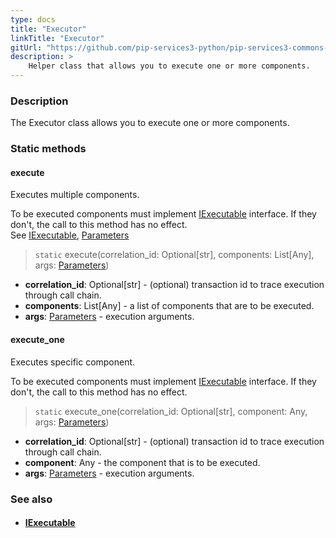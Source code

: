 ```yaml
---
type: docs
title: "Executor"
linkTitle: "Executor"
gitUrl: "https://github.com/pip-services3-python/pip-services3-commons-python"
description: >
    Helper class that allows you to execute one or more components.
---
```


### Description

The Executor class allows you to execute one or more components.


### Static methods

#### execute
Executes multiple components.

To be executed components must implement [IExecutable](../iexecutable) interface.
If they don't, the call to this method has no effect.  
See [IExecutable](../iexecutable), [Parameters](../parameters)

> `static` execute(correlation_id: Optional[str], components: List[Any], args: [Parameters](../parameters))

- **correlation_id**: Optional[str] - (optional) transaction id to trace execution through call chain.
- **components**: List[Any] - a list of components that are to be executed.
- **args**: [Parameters](../parameters) - execution arguments.

#### execute_one
Executes specific component.

To be executed components must implement [IExecutable](../iexecutable) interface.
If they don't, the call to this method has no effect.

> `static` execute_one(correlation_id: Optional[str], component: Any, args: [Parameters](../parameters))

- **correlation_id**: Optional[str] - (optional) transaction id to trace execution through call chain.
- **component**: Any - the component that is to be executed.
- **args**: [Parameters](../parameters) - execution arguments.

### See also
- #### [IExecutable](../iexecutable)
